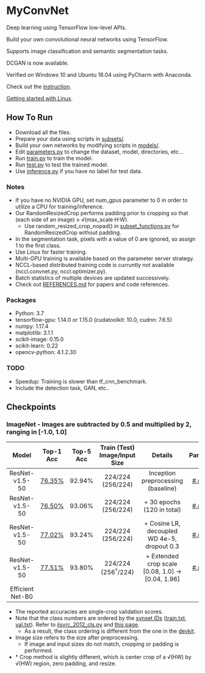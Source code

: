 # MyConvNet
  Deep learning using TensorFlow low-level APIs.

  Build your own convolutional neural networks using TensorFlow.
  
  Supports image classification and semantic segmentation tasks.
  
  DCGAN is now available.
  
  Verified on Windows 10 and Ubuntu 18.04 using PyCharm with Anaconda.
  
  Check out the [instruction](https://www.dropbox.com/s/64wtb6kvn9ms5o3/MyConvNet.pptx?dl=0).
  
  [Getting started with Linux](https://www.dropbox.com/s/uiz95c6vnlsvcp0/TF_Linux_SSH.pptx?dl=0).

## How To Run
- Download all the files.
- Prepare your data using scripts in [subsets/](https://github.com/dooyounggo/MyConvNet/tree/master/subsets).
- Build your own networks by modifying scripts in [models/](https://github.com/dooyounggo/MyConvNet/tree/master/models).
- Edit [parameters.py](https://github.com/dooyounggo/MyConvNet/blob/master/classification/parameters.py) to change the dataset, model, directories, etc...
- Run [train.py](https://github.com/dooyounggo/MyConvNet/blob/master/classification/train.py) to train the model.
- Run [test.py](https://github.com/dooyounggo/MyConvNet/blob/master/classification/test.py) to test the trained model.
- Use [inference.py](https://github.com/dooyounggo/MyConvNet/blob/master/classification/inference.py) if you have no label for test data.

### Notes
- If you have no NVIDIA GPU, set num_gpus parameter to 0 in order to utilize a CPU for training/inference.
- Our RandomResizedCrop performs padding prior to cropping so that (each side of an image) ≥ √(max_scale·H·W).
  - Use random_resized_crop_nopad() in [subset_functions.py](https://github.com/dooyounggo/MyConvNet/blob/master/subsets/subset_functions.py) for RandomResizedCrop without padding.
- In the segmentation task, pixels with a value of 0 are ignored, so assign 1 to the first class.
- Use Linux for faster training.
- Multi-GPU training is available based on the parameter server strategy.
- NCCL-based distributed training code is curruntly not available (nccl.convnet.py, nccl.optimizer.py).
- Batch statistics of multiple devices are updated successively.
- Check out [REFERENCES.md](https://github.com/dooyounggo/MyConvNet/blob/master/REFERENCES.md) for papers and code references.

### Packages
- Python: 3.7
- tensorflow-gpu: 1.14.0 or 1.15.0 (cudatoolkit: 10.0, cudnn: 7.6.5)
- numpy: 1.17.4
- matplotlib: 3.1.1
- scikit-image: 0.15.0
- scikit-learn: 0.22
- opencv-python: 4.1.2.30

### TODO
- Speedup: Training is slower than tf_cnn_benchmark.
- Include the detection task, GAN, etc..

## Checkpoints
### ImageNet - Images are subtracted by 0.5 and multiplied by 2, ranging in [-1.0, 1.0]
| Model | Top-1 Acc | Top-5 Acc | Train (Test) Image/Input Size | Details | Param | Ckpt |
|:---:|:---:|:---:|:---:|:---:|:---:|:---:|
| ResNet-v1.5-50 | [76.35%](https://www.dropbox.com/s/4aoscqqovpdaqwr/ResNet-v1.5-50_ImageNet.svg?dl=0) | 92.94% | 224/224 (256/224) | Inception preprocessing (baseline) | [#.py](https://www.dropbox.com/s/lhmnshgfs9jvrfd/imagenet_res50.py?dl=0) | [#.zip](https://www.dropbox.com/s/ruxx6lhmkzmu7u9/ResNet-v1.5-50_ImageNet.zip?dl=0) |
| ResNet-v1.5-50 | [76.50%](https://www.dropbox.com/s/1h8udkqxi97fhg4/learning_curve-result-1.svg?dl=0) | 93.06% | 224/224 (256/224) | + 30 epochs (120 in total) | [#.py](https://www.dropbox.com/s/w197etq5hkl4koy/ResNet-v1.5-50_ImageNet.py?dl=0) | [#.zip](https://www.dropbox.com/s/xl15y6g0n4aaq20/ResNet-v1.5-50_ImageNet_20200110.zip?dl=0) |
| ResNet-v1.5-50 | [77.02%](https://www.dropbox.com/s/2tw1e5w4a48abp7/learning_curve-result-1.svg?dl=0) | 93.24% | 224/224 (256/224) | + Cosine LR, decoupled WD 4e-5, dropout 0.3 | [#.py](https://www.dropbox.com/s/ru6lmizsw7ck1w4/ResNet-v1.5-50_ImageNet_cos.py?dl=0) | [#.zip](https://www.dropbox.com/s/b1g1wjlmq0ziohj/ResNet-v1.5-50_ImageNet_cos.zip?dl=0) |
| ResNet-v1.5-50 | [77.51%](https://www.dropbox.com/s/zd27ccoherakcvz/learning_curve-result-1.svg?dl=0) | 93.80% | 224/224 (256<sup>†</sup>/224) | + Extended crop scale <br> [0.08, 1.0] -> [0.04, 1.96] | [#.py](https://www.dropbox.com/s/qusgwj91mgmml79/ResNet-v1.5-50_ImageNet_es.py?dl=0) | [#.zip](https://www.dropbox.com/s/wqcsb0skk4uvwtn/ResNet-v1.5-50_ImageNet_ES.zip?dl=0) |
| Efficient<br>Net-B0 |  |  |  |  |  |  |

- The reported accuracies are single-crop validation scores.
- Note that the class numbers are ordered by the [synset IDs](https://www.dropbox.com/s/q8a6epwy2g2phht/synset_words.txt?dl=0) ([train.txt](https://www.dropbox.com/s/bqgzxfv2ys4ej6l/train.txt?dl=0), [val.txt](https://www.dropbox.com/s/wihtxqlotdlmodu/val.txt?dl=0)). Refer to [ilsvrc_2012_cls.py]() and [this page](https://gist.github.com/ksimonyan/fd8800eeb36e276cd6f9#file-readme-md).
  - As a result, the class ordering is different from the one in the [devkit](http://image-net.org/challenges/LSVRC/2017/downloads).
- Image size refers to the size after preprocessing.
  - If image and input sizes do not match, cropping or padding is performed.
- † Crop method is slightly different, which is center crop of a √(HW) by √(HW) region, zero padding, and resize.
